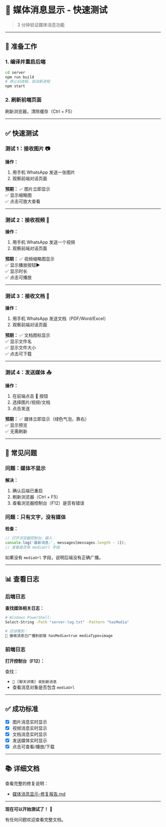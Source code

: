 # 🎨 媒体消息显示 - 快速测试

> 3 分钟验证媒体消息功能

---

## 🚀 准备工作

### 1. 编译并重启后端

```bash
cd server
npm run build
# 停止旧进程，启动新进程
npm start
```

### 2. 刷新前端页面

刷新浏览器，清除缓存（Ctrl + F5）

---

## ✅ 快速测试

### 测试 1：接收图片 📷

**操作：**
1. 用手机 WhatsApp 发送一张图片
2. 观察前端对话页面

**预期：**
✅ 图片立即显示  
✅ 显示缩略图  
✅ 点击可放大查看  

---

### 测试 2：接收视频 🎥

**操作：**
1. 用手机 WhatsApp 发送一个视频
2. 观察前端对话页面

**预期：**
✅ 视频缩略图显示  
✅ 显示播放按钮▶️  
✅ 显示时长  
✅ 点击可播放  

---

### 测试 3：接收文档 📄

**操作：**
1. 用手机 WhatsApp 发送文档（PDF/Word/Excel）
2. 观察前端对话页面

**预期：**
✅ 文档图标显示  
✅ 显示文件名  
✅ 显示文件大小  
✅ 点击可下载  

---

### 测试 4：发送媒体 📤

**操作：**
1. 在前端点击 📎 按钮
2. 选择图片/视频/文档
3. 点击发送

**预期：**
✅ 媒体立即显示（绿色气泡，靠右）  
✅ 显示预览  
✅ 无需刷新  

---

## 🐛 常见问题

### 问题：媒体不显示

**解决：**
1. 确认后端已重启
2. 刷新浏览器（Ctrl + F5）
3. 查看浏览器控制台（F12）是否有错误

### 问题：只有文字，没有媒体

**检查：**
```javascript
// 打开浏览器控制台，输入：
console.log('最新消息:', messages[messages.length - 1]);
// 查看是否有 mediaUrl 字段
```

如果没有 `mediaUrl` 字段，说明后端没有正确广播。

---

## 📊 查看日志

### 后端日志

**查找媒体相关日志：**

```bash
# Windows PowerShell:
Select-String -Path "server-log.txt" -Pattern "hasMedia"

# 应该看到：
📨 接收消息已广播到前端 hasMedia=true mediaType=image
```

### 前端日志

**打开控制台（F12）：**

查找：
- `📨 [聊天详情] 收到新消息`
- 查看消息对象是否包含 `mediaUrl`

---

## ✅ 成功标准

- [x] 图片消息实时显示
- [x] 视频消息实时显示
- [x] 文档消息实时显示
- [x] 发送媒体实时显示
- [x] 点击可查看/播放/下载

---

## 📚 详细文档

查看完整的修复说明：
- [媒体消息显示-修复报告.md](./媒体消息显示-修复报告.md)

---

**现在可以开始测试了！** 🎉

有任何问题欢迎查看完整文档。

